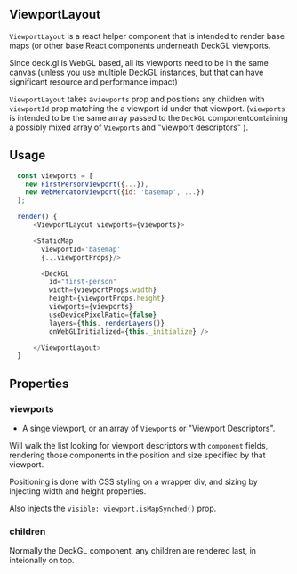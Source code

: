 ## ViewportLayout

`ViewportLayout` is a react helper component that is intended to render base maps (or other base React components underneath DeckGL viewports.

Since deck.gl is WebGL based, all its viewports need to be in the same canvas (unless you use multiple DeckGL instances, but that can have significant resource and performance impact)

`ViewportLayout` takes a`viewports` prop and positions any children with `viewportId` prop matching the a viewport id under that viewport.  (`viewports` is intended to be the same array passed to the `DeckGL` componentcontaining a possibly mixed array of `Viewports` and "viewport descriptors" ).


## Usage

```js
  const viewports = [
    new FirstPersonViewport({...}),
    new WebMercatorViewport({id: 'basemap', ...})
  ];

  render() {
	  <ViewportLayout viewports={viewports}>

      <StaticMap
        viewportId='basemap'
        {...viewportProps}/>

	    <DeckGL
	      id="first-person"
	      width={viewportProps.width}
	      height={viewportProps.height}
	      viewports={viewports}
	      useDevicePixelRatio={false}
	      layers={this._renderLayers()}
	      onWebGLInitialized={this._initialize} />

	  </ViewportLayout>
  }
```

## Properties


### viewports

* A singe viewport, or an array of `Viewport`s or "Viewport Descriptors".

Will walk the list looking for viewport descriptors with `component` fields, rendering those components in the position and size specified by that viewport.

Positioning is done with CSS styling on a wrapper div, and sizing by injecting width and height properties.

Also injects the `visible: viewport.isMapSynched()` prop.


### children

Normally the DeckGL component, any children are rendered last, in inteionally on top.
